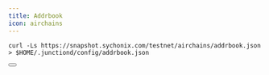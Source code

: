 ```yaml
---
title: Addrbook
icon: airchains
---
```


<div class="code-block-wrapper">
  <pre><code>curl -Ls https://snapshot.sychonix.com/testnet/airchains/addrbook.json > $HOME/.junctiond/config/addrbook.json</code></pre>
  <button class="copy-btn"><i class="fas fa-copy"></i></button>
</div>
